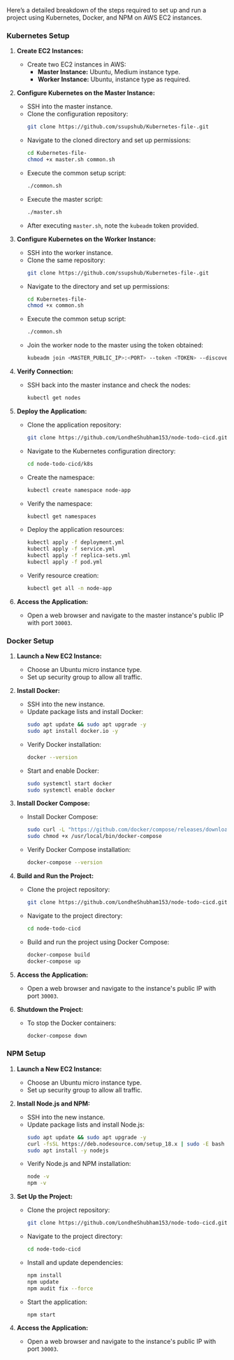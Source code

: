 Here’s a detailed breakdown of the steps required to set up and run a project using Kubernetes, Docker, and NPM on AWS EC2 instances.

### Kubernetes Setup

1. **Create EC2 Instances:**
   - Create two EC2 instances in AWS:
     - **Master Instance:** Ubuntu, Medium instance type.
     - **Worker Instance:** Ubuntu, instance type as required.

2. **Configure Kubernetes on the Master Instance:**
   - SSH into the master instance.
   - Clone the configuration repository:
     ```bash
     git clone https://github.com/ssupshub/Kubernetes-file-.git
     ```
   - Navigate to the cloned directory and set up permissions:
     ```bash
     cd Kubernetes-file-
     chmod +x master.sh common.sh
     ```
   - Execute the common setup script:
     ```bash
     ./common.sh
     ```
   - Execute the master script:
     ```bash
     ./master.sh
     ```
   - After executing `master.sh`, note the `kubeadm` token provided. 

3. **Configure Kubernetes on the Worker Instance:**
   - SSH into the worker instance.
   - Clone the same repository:
     ```bash
     git clone https://github.com/ssupshub/Kubernetes-file-.git
     ```
   - Navigate to the directory and set up permissions:
     ```bash
     cd Kubernetes-file-
     chmod +x common.sh
     ```
   - Execute the common setup script:
     ```bash
     ./common.sh
     ```
   - Join the worker node to the master using the token obtained:
     ```bash
     kubeadm join <MASTER_PUBLIC_IP>:<PORT> --token <TOKEN> --discovery-token-ca-cert-hash sha256:<HASH>
     ```

4. **Verify Connection:**
   - SSH back into the master instance and check the nodes:
     ```bash
     kubectl get nodes
     ```

5. **Deploy the Application:**
   - Clone the application repository:
     ```bash
     git clone https://github.com/LondheShubham153/node-todo-cicd.git
     ```
   - Navigate to the Kubernetes configuration directory:
     ```bash
     cd node-todo-cicd/k8s
     ```
   - Create the namespace:
     ```bash
     kubectl create namespace node-app
     ```
   - Verify the namespace:
     ```bash
     kubectl get namespaces
     ```
   - Deploy the application resources:
     ```bash
     kubectl apply -f deployment.yml
     kubectl apply -f service.yml
     kubectl apply -f replica-sets.yml
     kubectl apply -f pod.yml
     ```
   - Verify resource creation:
     ```bash
     kubectl get all -n node-app
     ```

6. **Access the Application:**
   - Open a web browser and navigate to the master instance's public IP with port `30003`.

### Docker Setup

1. **Launch a New EC2 Instance:**
   - Choose an Ubuntu micro instance type.
   - Set up security group to allow all traffic.

2. **Install Docker:**
   - SSH into the new instance.
   - Update package lists and install Docker:
     ```bash
     sudo apt update && sudo apt upgrade -y
     sudo apt install docker.io -y
     ```
   - Verify Docker installation:
     ```bash
     docker --version
     ```
   - Start and enable Docker:
     ```bash
     sudo systemctl start docker
     sudo systemctl enable docker
     ```

3. **Install Docker Compose:**
   - Install Docker Compose:
     ```bash
     sudo curl -L "https://github.com/docker/compose/releases/download/v2.20.0/docker-compose-$(uname -s)-$(uname -m)" -o /usr/local/bin/docker-compose
     sudo chmod +x /usr/local/bin/docker-compose
     ```
   - Verify Docker Compose installation:
     ```bash
     docker-compose --version
     ```

4. **Build and Run the Project:**
   - Clone the project repository:
     ```bash
     git clone https://github.com/LondheShubham153/node-todo-cicd.git
     ```
   - Navigate to the project directory:
     ```bash
     cd node-todo-cicd
     ```
   - Build and run the project using Docker Compose:
     ```bash
     docker-compose build
     docker-compose up
     ```

5. **Access the Application:**
   - Open a web browser and navigate to the instance's public IP with port `30003`.

6. **Shutdown the Project:**
   - To stop the Docker containers:
     ```bash
     docker-compose down
     ```

### NPM Setup

1. **Launch a New EC2 Instance:**
   - Choose an Ubuntu micro instance type.
   - Set up security group to allow all traffic.

2. **Install Node.js and NPM:**
   - SSH into the new instance.
   - Update package lists and install Node.js:
     ```bash
     sudo apt update && sudo apt upgrade -y
     curl -fsSL https://deb.nodesource.com/setup_18.x | sudo -E bash -
     sudo apt install -y nodejs
     ```
   - Verify Node.js and NPM installation:
     ```bash
     node -v
     npm -v
     ```

3. **Set Up the Project:**
   - Clone the project repository:
     ```bash
     git clone https://github.com/LondheShubham153/node-todo-cicd.git
     ```
   - Navigate to the project directory:
     ```bash
     cd node-todo-cicd
     ```
   - Install and update dependencies:
     ```bash
     npm install
     npm update
     npm audit fix --force
     ```
   - Start the application:
     ```bash
     npm start
     ```

4. **Access the Application:**
   - Open a web browser and navigate to the instance's public IP with port `30003`.

